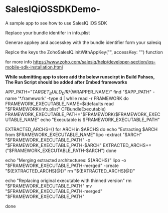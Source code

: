# SalesIQiOSSDKDemo-
A sample app to see how to use SalesIQ iOS SDK



Replace your bundle identifer in info.plist



Generae appkey and accesskey with the bundle identifier form your salesiq



Replce the keys the  ZohoSalesIQ.initWithAppKey("", accessKey: "") function




for more info https://www.zoho.com/salesiq/help/developer-section/ios-mobile-sdk-installation.html

**While submitting app to store add the below runscirpt in Build Pahses, The Run Script should be added after Embed frameworks** 

APP_PATH="${TARGET_BUILD_DIR}/${WRAPPER_NAME}"
find "$APP_PATH" -name '*.framework' -type d | while read -r FRAMEWORK
do
FRAMEWORK_EXECUTABLE_NAME=$(defaults read "$FRAMEWORK/Info.plist" CFBundleExecutable)
FRAMEWORK_EXECUTABLE_PATH="$FRAMEWORK/$FRAMEWORK_EXECUTABLE_NAME"
echo "Executable is $FRAMEWORK_EXECUTABLE_PATH"

EXTRACTED_ARCHS=()
for ARCH in $ARCHS
do
echo "Extracting $ARCH from $FRAMEWORK_EXECUTABLE_NAME"
lipo -extract "$ARCH" "$FRAMEWORK_EXECUTABLE_PATH" -o "$FRAMEWORK_EXECUTABLE_PATH-$ARCH"
EXTRACTED_ARCHS+=("$FRAMEWORK_EXECUTABLE_PATH-$ARCH")
done

echo "Merging extracted architectures: ${ARCHS}"
lipo -o "$FRAMEWORK_EXECUTABLE_PATH-merged" -create "${EXTRACTED_ARCHS[@]}"
rm "${EXTRACTED_ARCHS[@]}"

echo "Replacing original executable with thinned version"
rm "$FRAMEWORK_EXECUTABLE_PATH"
mv "$FRAMEWORK_EXECUTABLE_PATH-merged" "$FRAMEWORK_EXECUTABLE_PATH"

done
